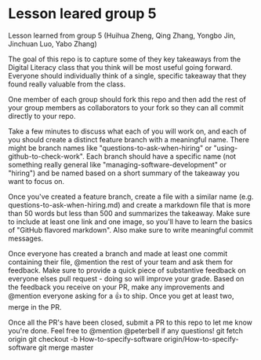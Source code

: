 # Lesson leared group 5
Lesson learned from group 5 (Huihua Zheng, Qing Zhang, Yongbo Jin, Jinchuan Luo, Yabo Zhang)

The goal of this repo is to capture some of they key takeaways from the Digital Literacy class that you think will be most useful going forward. Everyone should individually think of a single, specific takeaway that they found really valuable from the class.

One member of each group should fork this repo and then add the rest of your group members as collaborators to your fork so they can all commit directly to your repo.

Take a few minutes to discuss what each of you will work on, and each of you should create a distinct feature branch with a meaningful name. There might be branch names like "questions-to-ask-when-hiring" or "using-github-to-check-work". Each branch should have a specific name (not something really general like "managing-software-development" or "hiring") and be named based on a short summary of the takeaway you want to focus on.

Once you've created a feature branch, create a file with a similar name (e.g. questions-to-ask-when-hiring.md) and create a markdown file that is more than 50 words but less than 500 and summarizes the takeaway. Make sure to include at least one link and one image, so you'll have to learn the basics of "GitHub flavored markdown". Also make sure to write meaningful commit messages.

Once everyone has created a branch and made at least one commit containing their file, @mention the rest of your team and ask them for feedback. Make sure to provide a quick piece of substantive feedback on everyone elses pull request - doing so will improve your grade. Based on the feedback you receive on your PR, make any improvements and @mention everyone asking for a :+1: to ship. Once you get at least two, merge in the PR.

Once all the PR's have been closed, submit a PR to this repo to let me know you're done. Feel free to @mention @peterbell if any questions!
git fetch origin
git checkout -b How-to-specify-software origin/How-to-specify-software
git merge master
